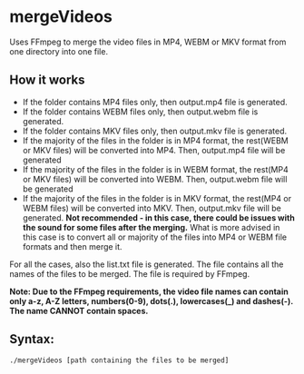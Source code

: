 <h1>mergeVideos</h1>

<p>Uses FFmpeg to merge the video files in MP4, WEBM or MKV format from one directory into one file.</p>

<h2>How it works</h2>

<ul>
  <li>If the folder contains MP4 files only, then output.mp4 file is generated.</li>
  <li>If the folder contains WEBM files only, then output.webm file is generated.</li>
  <li>If the folder contains MKV files only, then output.mkv file is generated.</li>
  <li>If the majority of the files in the folder is in MP4 format, the rest(WEBM or MKV files) will be converted into MP4. Then, output.mp4 file will be generated</li>
  <li>If the majority of the files in the folder is in WEBM format, the rest(MP4 or MKV files) will be converted into WEBM. Then, output.webm file will be generated</li>
  <li>If the majority of the files in the folder is in MKV format, the rest(MP4 or WEBM files) will be converted into MKV. Then, output.mkv file will be generated. <b>Not recommended - in this case, there could be issues with the sound for some files after the merging.</b> What is more advised in this case is to convert all or majority of the files into MP4 or WEBM file formats and then merge it.</li>
</ul>

<p>For all the cases, also the list.txt file is generated. The file contains all the names of the files to be merged. The file is required by FFmpeg.</p>

<p><b>Note: Due to the FFmpeg requirements, the video file names can contain only a-z, A-Z letters, numbers(0-9), dots(.), lowercases(_) and dashes(-). The name CANNOT contain spaces.</b></p>

<h2>Syntax:</h2>
<code>./mergeVideos [path containing the files to be merged]</code>